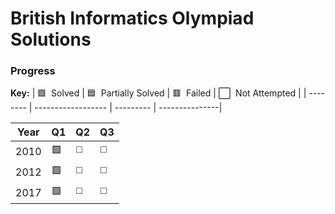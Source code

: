 # British Informatics Olympiad Solutions

### Progress

**Key:** 
| 🟩 &nbsp;Solved | 🟦 &nbsp;Partially Solved | 🟥 &nbsp;Failed | ⬜️ &nbsp;Not Attempted |
| -------- | ------------------ | --------- | ---------------|

| Year | Q1 | Q2 | Q3 |
| ---- | -- | -- | -- |
| 2010 | 🟩 | ◻️ | ◻️ |
| 2012 | 🟩 | ◻️ | ◻️ |
| 2017 | 🟩 | ◻️ | ◻️ |
